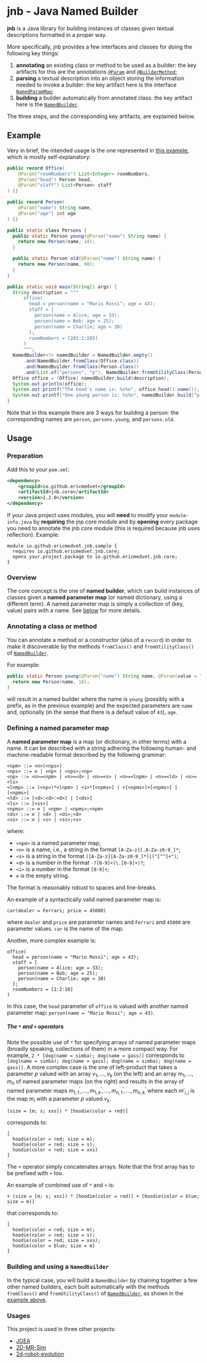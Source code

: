 # jnb - Java Named Builder

**jnb** is a Java library for building instances of classes given textual descriptions formatted in a proper way.

More specifically, jnb provides a few interfaces and classes for doing the following key things:
1. **annotating** an existing class or method to be used as a builder: the key artifacts for this are the annotations [`@Param`](io.github.ericmedvet.jnb.core/src/main/java/io/github/ericmedvet/jnb/core/Param.java) and [`@BuilderMethod`](io.github.ericmedvet.jnb.core/src/main/java/io/github/ericmedvet/jnb/core/BuilderMethod.java);
2. **parsing** a textual description into an object storing the information needed to invoke a builder: the key artifact here is the interface [`NamedParamMap`](io.github.ericmedvet.jnb.core/src/main/java/io/github/ericmedvet/jnb/core/NamedParamMap.java);
3. **building** a builder automatically from annotated class: the key artifact here is the [`NamedBuilder`](io.github.ericmedvet.jnb.core/src/main/java/io/github/ericmedvet/jnb/core/NamedBuilder.java).

The three steps, and the corresponding key artifacts, are explained below.

## Example

Very in brief, the intended usage is the one represented in [this example](io.github.ericmedvet.jnb.sample/src/main/java/io/github/ericmedvet/jnb/Starter.java), which is mostly self-explanatory:
```java
public record Office(
    @Param("roomNumbers") List<Integer> roomNumbers,
    @Param("head") Person head,
    @Param("staff") List<Person> staff
) {}

public record Person(
    @Param("name") String name,
    @Param("age") int age
) {}

public static class Persons {
  public static Person young(@Param("name") String name) {
    return new Person(name, 18);
  }

  public static Person old(@Param("name") String name) {
    return new Person(name, 60);
  }
}

public static void main(String[] args) {
  String description = """
      office(
        head = person(name = "Mario Rossi"; age = 43);
        staff = [
          person(name = Alice; age = 33);
          person(name = Bob; age = 25);
          person(name = Charlie; age = 38)
        ];
        roomNumbers = [202:1:205]
      )
      """;
  NamedBuilder<?> namedBuilder = NamedBuilder.empty()
      .and(NamedBuilder.fromClass(Office.class))
      .and(NamedBuilder.fromClass(Person.class))
      .and(List.of("persons", "p"), NamedBuilder.fromUtilityClass(Persons.class));
  Office office = (Office) namedBuilder.build(description);
  System.out.println(office);
  System.out.printf("The head's name is: %s%n", office.head().name());
  System.out.printf("One young person is: %s%n", namedBuilder.build("p.young(name=Jack)"));
}
```

Note that in this example there are 3 ways for building a person: the corresponding names are `person`, `persons.young`, and `persons.old`.

## Usage

### Preparation

Add this to your `pom.xml`:
```xml
<dependency>
    <groupId>io.github.ericmedvet</groupId>
    <artifactId>jnb.core</artifactId>
    <version>1.2.0</version>
</dependency>
```

If your Java project uses modules, you will **need** to modify your `module-info.java` by **requiring** the jnp core module and by **opening** every package you need to annotate the jnb core module (this is required because jnb uses reflection).
Example:
```
module io.github.ericmedvet.jnb.sample {
  requires io.github.ericmedvet.jnb.core;
  opens your.project.package to io.github.ericmedvet.jnb.core;
}
```

### Overview

The core concept is the one of **named builder**, which can build instances of classes given a **named parameter map** (or named dictionary, using a different term).
A named parameter map is simply a collection of (key, value) pairs with a name.
See [below](#defining-a-named-parameter-map) for more details.

### Annotating a class or method

You can annotate a method or a constructor (also of a `record`) in order to make it discoverable by the methods `fromClass()` and `fromUtilityClass()` of [`NamedBuilder`](io.github.ericmedvet.jnb.core/src/main/java/io/github/ericmedvet/jnb/core/NamedBuilder.java).

For example:
```java
public static Person young(@Param("name") String name, @Param(value = "age",dI = 43) int age) {
  return new Person(name, 18);
}
```
will result in a named builder where the name is `young` (possibly with a prefix, as in the previous example) and the expected parameters are `name` and, optionally (in the sense that there is a default value of `43`), `age`.

### Defining a named parameter map

A **named parameter map** is a map (or dictionary, in other terms) with a name.
It can be described with a string adhering the following human- and machine-readable format described by the following grammar:
```
<npm> ::= <n>(<nps>)
<nps> ::= ∅ | <np> | <nps>;<np>
<np> ::= <n>=<npm> | <n>=<d> | <n>=<s> | <n>=<lnpm> | <n>=<ld> | <n>=<ls>
<lnmp> ::= (<np>)*<lnpm> | <i>*[<npms>] | +[<npms>]+[<npms>] | [<npms>]
<ld> ::= [<d>:<d>:<d>] | [<ds>]
<ls> ::= [<ss>]
<npms> ::= ∅ | <npm> | <npms>;<npm>
<ds> ::= ∅ | <d> | <ds>;<d>
<ss> ::= ∅ | <s> | <ss>;<s>
```
where:
- `<npm>` is a named parameter map;
- `<n>` is a name, i.e., a string in the format `[A-Za-z][.A-Za-z0-9_]*`;
- `<s>` is a string in the format `([A-Za-z][A-Za-z0-9_]*)|("[^"]+")`;
- `<d>` is a number in the format `-?[0-9]+(\.[0-9]+)?`;
- `<i>` is a number in the format `[0-9]+`;
- `∅` is the empty string.

The format is reasonably robust to spaces and line-breaks.

An example of a syntactically valid named parameter map is:
```
car(dealer = Ferrari; price = 45000)
```
where `dealer` and `price` are parameter names and `Ferrari` and `45000` are parameter values.
`car` is the name of the map.

Another, more complex example is:
```
office(
  head = person(name = "Mario Rossi"; age = 43);
  staff = [
    person(name = Alice; age = 33);
    person(name = Bob; age = 25);
    person(name = Charlie; age = 38)
  ];
  roomNumbers = [1:2:10]  
)
```
In this case, the `head` parameter of `office` is valued with another named parameter map: `person(name = "Mario Rossi"; age = 43)`.

##### The `*` and `+` operators

Note the possible use of `*` for specifying arrays of named parameter maps (broadly speaking, collections of them) in a more compact way.
For example, `2 * [dog(name = simba); dog(name = gass)]` corresponds to `[dog(name = simba); dog(name = gass); dog(name = simba); dog(name = gass)]`.
A more complex case is the one of left-product that takes a parameter $p$ valued with an array $v_1, \dots, v_k$ (on the left) and an array $m_1, \dots, m_n$ of named parameter maps (on the right) and results in the array of named parameter maps $m^\prime_{1,1}, \dots, m^\prime_{1,k}, \dots, m^\prime_{n,1}, \dots, m^\prime_{n,k}$ where each $m'_{i,j}$ is the map $m_i$ with a parameter $p$ valued $v_k$.
```
(size = [m; s; xxs]) * [hoodie(color = red)]
```
corresponds to:
```
[
  hoodie(color = red; size = m);
  hoodie(color = red; size = s);
  hoodie(color = red; size = xxs)
]
```

The `+` operator simply concatenates arrays.
Note that the first array has to be prefixed with `+` too.

An example of combined use of `*` and `+` is:
```
+ (size = [m; s; xxs]) * [hoodie(color = red)] + [hoodie(color = blue; size = m)]
```
that corresponds to:
```
[
  hoodie(color = red; size = m);
  hoodie(color = red; size = s);
  hoodie(color = red; size = xxs);
  hoodie(color = blue; size = m)
]
```


### Building and using a `NamedBuilder`

In the typical case, you will build a `NamedBuilder` by chaining together a few other named builders, each built automatically with the methods `fromClass()` and `fromUtilityClass()` of [`NamedBuilder`](io.github.ericmedvet.jnb.core/src/main/java/io/github/ericmedvet/jnb/core/NamedBuilder.java), as shown in the [example above](#example).

### Usages

This project is used in three other projects:
- [JGEA](https://github.com/ericmedvet/jgea)
- [2D-MR-Sim](https://github.com/ericmedvet/2dmrsim)
- [2d-robot-evolution](https://github.com/ericmedvet/2d-robot-evolution)